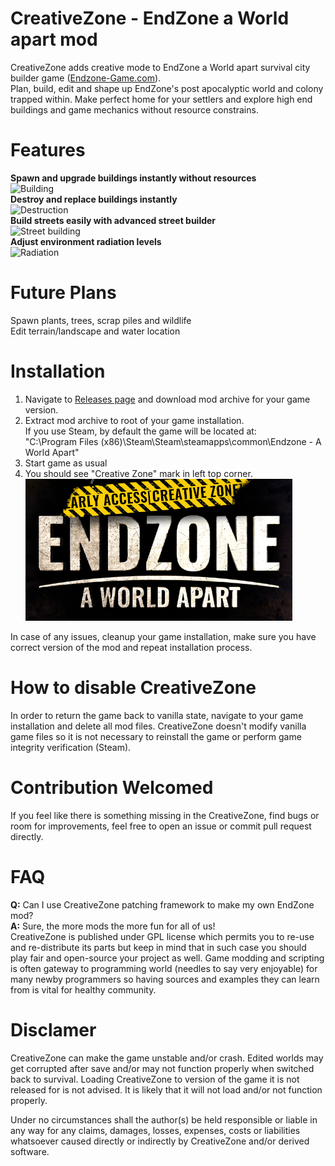 # CreativeZone - EndZone a World apart mod
CreativeZone adds creative mode to EndZone a World apart survival city builder game ([Endzone-Game.com](https://endzone-game.com/)). <br/>
Plan, build, edit and shape up EndZone's post apocalyptic world and colony trapped within. Make perfect home for your settlers and explore high end buildings and game mechanics without resource constrains.

# Features
**Spawn and upgrade buildings instantly without resources**
<br/>![Building](Docs/Building.gif) <br/>
**Destroy and replace buildings instantly**
<br/>![Destruction](Docs/Destruction.gif) <br/>
**Build streets easily with advanced street builder**
<br/>![Street building](Docs/StreetBuilding.gif) <br/>
**Adjust environment radiation levels**
<br/>![Radiation](Docs/Radiation.gif) <br/>

# Future Plans
Spawn plants, trees, scrap piles and wildlife <br/>
Edit terrain/landscape and water location

# Installation
1) Navigate to [Releases page](https://github.com/InflexCZE/CreativeZone/releases) and download mod archive for your game version.
2) Extract mod archive to root of your game installation. <br/> If you use Steam, by default the game will be located at: <br/> "C:\Program Files (x86)\Steam\Steam\steamapps\common\Endzone - A World Apart\"
2) Start game as usual
3) You should see "Creative Zone" mark in left top corner.
<br/>![Main menu](Docs/MainMenu.png)

In case of any issues, cleanup your game installation, make sure you have correct version of the mod and repeat installation process.

# How to disable CreativeZone
In order to return the game back to vanilla state, navigate to your game installation and delete all mod files. CreativeZone doesn't modify vanilla game files so it is not necessary to reinstall the game or perform game integrity verification (Steam).

# Contribution Welcomed

If you feel like there is something missing in the CreativeZone, find bugs or room for improvements, feel free to open an issue or commit pull request directly.

# FAQ
**Q:** Can I use CreativeZone patching framework to make my own EndZone mod? <br/>
**A:** Sure, the more mods the more fun for all of us! <br/>  CreativeZone is published under GPL license which permits you to re-use and re-distribute its parts but keep in mind that in such case you should play fair and open-source your project as well. Game modding and scripting is often gateway to programming world (needles to say very enjoyable) for many newby programmers so having sources and examples they can learn from is vital for healthy community. 

# Disclamer
CreativeZone can make the game unstable and/or crash.
Edited worlds may get corrupted after save and/or may not function properly when switched back to survival.
Loading CreativeZone to version of the game it is not released for is not advised. It is likely that it will not load and/or not function properly.

Under no circumstances shall the author(s) be held responsible or liable in any way for any claims, damages, losses, expenses, costs or liabilities whatsoever caused directly or indirectly by CreativeZone and/or derived software.